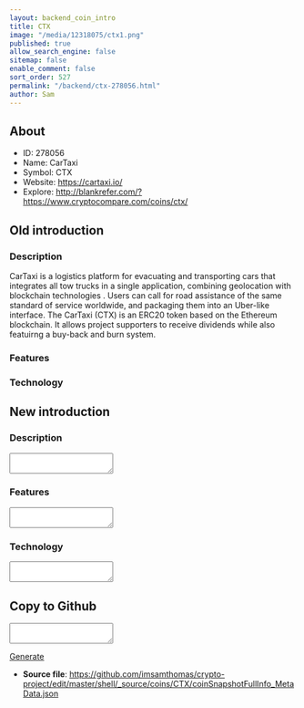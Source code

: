```yaml
---
layout: backend_coin_intro
title: CTX
image: "/media/12318075/ctx1.png"
published: true
allow_search_engine: false
sitemap: false
enable_comment: false
sort_order: 527
permalink: "/backend/ctx-278056.html"
author: Sam
---
```


## About

- ID: 278056
- Name: CarTaxi
- Symbol: CTX
- Website: https://cartaxi.io/
- Explore: http://blankrefer.com/?https://www.cryptocompare.com/coins/ctx/


## Old introduction

### Description

<p><span>CarTaxi is a logistics platform for evacuating and transporting cars that integrates all tow trucks in a single application, combining geolocation with blockchain technologies . Users can call for road assistance of the same standard of service worldwide, and packaging them into an Uber-like interface. The CarTaxi (CTX) is an ERC20 token based on the Ethereum blockchain. It allows project supporters to receive dividends while also featuirng a buy-back and burn system.</span></p>

### Features


### Technology




## New introduction


### Description
<textarea id="meta_description" name="description"></textarea>

### Features
<textarea id="meta_features" name="features"></textarea>

### Technology
<textarea id="meta_technology" name="technology"></textarea>


## Copy to Github

<textarea id="coinsnapshotfullinfo_metadata"></textarea>

<a href="#gen" onclick="generateMetaDatJson()">Generate</a>

- **Source file**: <a href="https://github.com/imsamthomas/crypto-project/edit/master/shell/_source/coins/CTX/coinSnapshotFullInfo_MetaData.json">https://github.com/imsamthomas/crypto-project/edit/master/shell/_source/coins/CTX/coinSnapshotFullInfo_MetaData.json</a>

